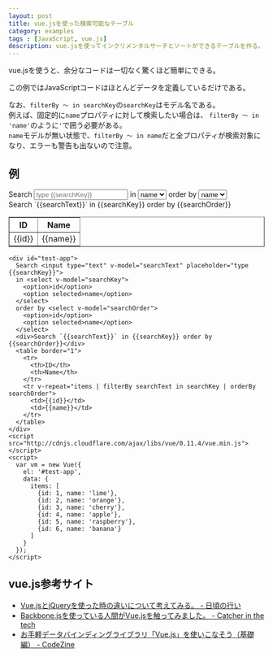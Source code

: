 ```yaml
---
layout: post
title: vue.jsを使った検索可能なテーブル
category: examples
tags : [JavaScript, vue.js]
description: vue.jsを使ってインクリメンタルサーチとソートができるテーブルを作る。
---
```

vue.jsを使うと、余分なコードは一切なく驚くほど簡単にできる。

この例ではJavaScriptコードはほとんどデータを定義しているだけである。

なお、`filterBy ～ in searchKey`の`searchKey`はモデル名である。  
例えば、固定的に`name`プロパティに対して検索したい場合は、
`filterBy ～ in 'name'`のように`'`で囲う必要がある。  
`name`モデルが無い状態で、`filterBy ～ in name`だと全プロパティが検索対象になり、エラーも警告も出ないので注意。

## 例
<div id="test-app">
  Search <input type="text" v-model="searchText" placeholder="type {{searchKey}}">
  in <select v-model="searchKey">
    <option>id</option>
    <option selected>name</option>
  </select>
  order by <select v-model="searchOrder">
    <option>id</option>
    <option selected>name</option>
  </select>
  <div>Search `{{searchText}}` in {{searchKey}} order by {{searchOrder}}</div>
  <table border="1">
    <tr>
      <th>ID</th>
      <th>Name</th>
    </tr>
    <tr v-repeat="items | filterBy searchText in searchKey | orderBy searchOrder">
      <td>{{id}}</td>
      <td>{{name}}</td>
    </tr>
  </table>
</div>
<script src="http://cdnjs.cloudflare.com/ajax/libs/vue/0.11.4/vue.min.js"></script>
<script>
  var vm = new Vue({
    el: '#test-app',
    data: {
      items: [
        {id: 1, name: 'lime'},
        {id: 2, name: 'orange'},
        {id: 3, name: 'cherry'},
        {id: 4, name: 'apple'},
        {id: 5, name: 'raspberry'},
        {id: 6, name: 'banana'}
      ]
    }
  });
</script>

~~~
<div id="test-app">
  Search <input type="text" v-model="searchText" placeholder="type {{searchKey}}">
  in <select v-model="searchKey">
    <option>id</option>
    <option selected>name</option>
  </select>
  order by <select v-model="searchOrder">
    <option>id</option>
    <option selected>name</option>
  </select>
  <div>Search `{{searchText}}` in {{searchKey}} order by {{searchOrder}}</div>
  <table border="1">
    <tr>
      <th>ID</th>
      <th>Name</th>
    </tr>
    <tr v-repeat="items | filterBy searchText in searchKey | orderBy searchOrder">
      <td>{{id}}</td>
      <td>{{name}}</td>
    </tr>
  </table>
</div>
<script src="http://cdnjs.cloudflare.com/ajax/libs/vue/0.11.4/vue.min.js"></script>
<script>
  var vm = new Vue({
    el: '#test-app',
    data: {
      items: [
        {id: 1, name: 'lime'},
        {id: 2, name: 'orange'},
        {id: 3, name: 'cherry'},
        {id: 4, name: 'apple'},
        {id: 5, name: 'raspberry'},
        {id: 6, name: 'banana'}
      ]
    }
  });
</script>
~~~

## vue.js参考サイト
- [Vue.jsとjQueryを使った時の違いについて考えてみる。 - 日頃の行い](http://arata.hatenadiary.com/entry/2014/12/23/040507)
- [Backbone.jsを使っている人間がVue.jsを触ってみました。 - Catcher in the tech](http://catcher-in-the-tech.net/801/)
- [お手軽データバインディングライブラリ「Vue.js」を使いこなそう（基礎編） - CodeZine](http://codezine.jp/article/detail/8363)


